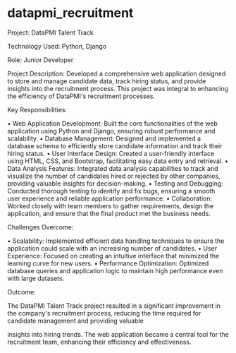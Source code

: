 # datapmi_recruitment

Project: DataPMI Talent Track

Technology Used: Python, Django

Role: Junior Developer

Project Description:
Developed a comprehensive web application designed to store and manage candidate data, track hiring status, and provide insights into the recruitment process. This project was integral to enhancing the efficiency of DataPMI's recruitment processes.

Key Responsibilities:

• Web Application Development: Built the core functionalities of the web application using Python and Django, ensuring robust performance and scalability.
• Database Management: Designed and implemented a database schema to efficiently store candidate information and track their hiring status.
• User Interface Design: Created a user-friendly interface using HTML, CSS, and Bootstrap, facilitating easy data entry and retrieval.
• Data Analysis Features: Integrated data analysis capabilities to track and visualize the number of candidates hired or rejected by other companies, providing valuable insights for decision-making.
• Testing and Debugging: Conducted thorough testing to identify and fix bugs, ensuring a smooth user experience and reliable application performance.
• Collaboration: Worked closely with team members to gather requirements, design the application, and ensure that the final product met the business needs.

Challenges Overcome:

• Scalability: Implemented efficient data handling techniques to ensure the application could scale with an increasing number of candidates.
• User Experience: Focused on creating an intuitive interface that minimized the learning curve for new users.
• Performance Optimization: Optimized database queries and application logic to maintain high performance even with large datasets.

Outcome:

The DataPMI Talent Track project resulted in a significant improvement in the company's recruitment process, reducing the time required for candidate management and providing valuable

insights into hiring trends. The web application became a central tool for the recruitment team, enhancing their efficiency and effectiveness.
